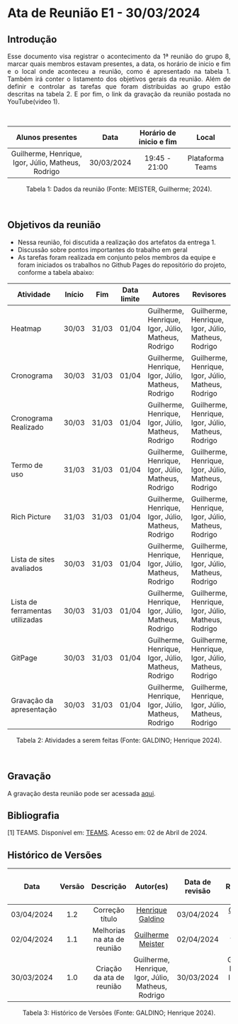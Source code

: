 # Ata de Reunião E1 - 30/03/2024

## Introdução

<p align="justify">
Esse documento visa registrar o acontecimento da  1ª reunião do grupo 8, marcar quais membros estavam presentes, a data, os horário de inicio e fim e o local onde aconteceu a reunião, como é apresentado na tabela 1. Também irá conter o listamento dos objetivos gerais da reunião. Além de definir e controlar as tarefas que foram distribuidas ao grupo estão descritas na tabela 2. E por fim, o link da gravação da reunião postada no YouTube(video 1).
</p>

<br />

|                                      Alunos presentes                                 |    Data    | Horário de inicio e fim |      Local       |
| :-----------------------------------------------------------------------------------: | :--------: | :---------------------: | :--------------: |
| Guilherme, Henrique, Igor, Júlio, Matheus, Rodrigo  | 30/03/2024 |      19:45 - 21:00      | Plataforma Teams |

<div style="text-align: center">
<p> Tabela 1: Dados da reunião (Fonte: MEISTER, Guilherme; 2024). </p>
</div>

<br />

## Objetivos da reunião

- Nessa reunião, foi discutida a realização dos artefatos da entrega 1.
- Discussão sobre pontos importantes do trabalho em geral
- As tarefas foram realizada em conjunto pelos membros da equipe e foram iniciados os trabalhos no Github Pages do repositório do projeto, conforme a tabela abaixo:




| Atividade | Início | Fim | Data limite |Autores | Revisores |
|-----------|--------|-----|-----|---------|-----------|
| Heatmap | 30/03 | 31/03 | 01/04 | Guilherme, Henrique, Igor, Júlio, Matheus, Rodrigo | Guilherme, Henrique, Igor, Júlio, Matheus, Rodrigo |
| Cronograma |  30/03 | 31/03 |01/04| Guilherme, Henrique, Igor, Júlio, Matheus, Rodrigo | Guilherme, Henrique, Igor, Júlio, Matheus, Rodrigo |
| Cronograma Realizado | 30/03 | 31/03 |01/04 | Guilherme, Henrique, Igor, Júlio, Matheus, Rodrigo | Guilherme, Henrique, Igor, Júlio, Matheus, Rodrigo |
| Termo de uso | 31/03 | 31/03|01/04 | Guilherme, Henrique, Igor, Júlio, Matheus, Rodrigo | Guilherme, Henrique, Igor, Júlio, Matheus, Rodrigo |
| Rich Picture | 31/03 | 31/03 |01/04 | Guilherme, Henrique, Igor, Júlio, Matheus, Rodrigo | Guilherme, Henrique, Igor, Júlio, Matheus, Rodrigo |
| Lista de sites avaliados | 30/03 | 31/03 |01/04 | Guilherme, Henrique, Igor, Júlio, Matheus, Rodrigo | Guilherme, Henrique, Igor, Júlio, Matheus, Rodrigo |
| Lista de ferramentas utilizadas | 30/03 | 31/03 |01/04 | Guilherme, Henrique, Igor, Júlio, Matheus, Rodrigo | Guilherme, Henrique, Igor, Júlio, Matheus, Rodrigo |
| GitPage | 30/03 | 31/03 |01/04 | Guilherme, Henrique, Igor, Júlio, Matheus, Rodrigo | Guilherme, Henrique, Igor, Júlio, Matheus, Rodrigo |
| Gravação da apresentação | 30/03 | 31/03 |01/04 | Guilherme, Henrique, Igor, Júlio, Matheus, Rodrigo | Guilherme, Henrique, Igor, Júlio, Matheus, Rodrigo |


<div style="text-align: center">
<p> Tabela 2: Atividades a serem feitas (Fonte: GALDINO; Henrique 2024). </p>
</div>

<br />

## Gravação
A gravação desta reunião pode ser acessada [aqui](https://youtu.be/0WflF4iFI8k).

## Bibliografia
[1] TEAMS. Disponível em: [TEAMS](https://teams.microsoft.com/). Acesso em: 02 de Abril de 2024.

## Histórico de Versões

| <p align="center">Data</p> | <p align="center">Versão</p> | <p align="center">Descrição</p> | <p align="center">Autor(es)</p> | <p align="center">Data de revisão</p> | <p align="center">Revisor(es)</p> |
| :--:       | :----: | :-------: | :---: | :-------------: | :-----: |
| 03/04/2024 | 1.2  | Correção título | [Henrique Galdino](https://github.com/hgaldino05) | 03/04/2024 | [Guilherme Meister](https://github.com/gmeister18)|
| 02/04/2024 | 1.1  | Melhorias na ata de reunião | [Guilherme Meister](https://github.com/gmeister18) | 02/04/2024 | [Henrique Galdino](https://github.com/hgaldino05) |
| 30/03/2024 | 1.0  | Criação da ata de reunião | Guilherme, Henrique, Igor, Júlio, Matheus, Rodrigo | 30/03/2024 | Guilherme, Henrique, Igor, Júlio, Matheus, Rodrigo |

<div style="text-align: center">
<p> Tabela 3: Histórico de Versões (Fonte: GALDINO; Henrique 2024). </p>
</div>
